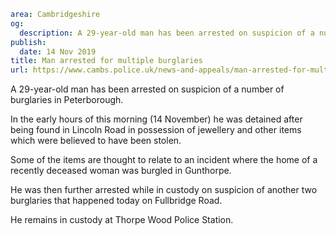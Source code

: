 ```yaml
area: Cambridgeshire
og:
  description: A 29-year-old man has been arrested on suspicion of a number of burglaries in Peterborough.
publish:
  date: 14 Nov 2019
title: Man arrested for multiple burglaries
url: https://www.cambs.police.uk/news-and-appeals/man-arrested-for-multiple-burglaries
```

A 29-year-old man has been arrested on suspicion of a number of burglaries in Peterborough.

In the early hours of this morning (14 November) he was detained after being found in Lincoln Road in possession of jewellery and other items which were believed to have been stolen.

Some of the items are thought to relate to an incident where the home of a recently deceased woman was burgled in Gunthorpe.

He was then further arrested while in custody on suspicion of another two burglaries that happened today on Fullbridge Road.

He remains in custody at Thorpe Wood Police Station.
